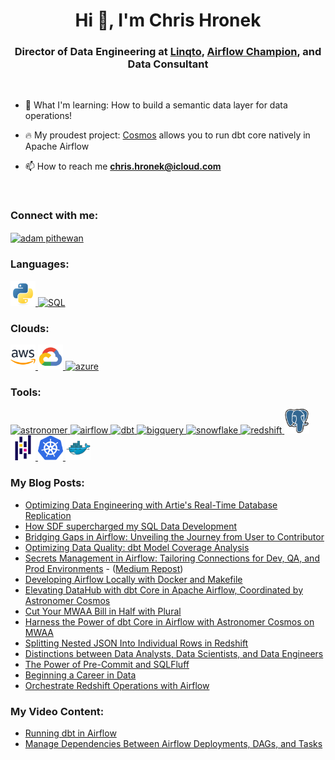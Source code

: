 <h1 align="center">Hi 👋, I'm Chris Hronek</h1>
<h3 align="center">Director of Data Engineering at <a href="https://www.linqto.com">Linqto</a>, <a href="https://www.astronomer.io/champions/">Airflow Champion</a>, and Data Consultant</a></h3>

<br>

- 🌱 What I'm learning: How to build a semantic data layer for data operations!

- 🔥 My proudest project: [Cosmos](https://github.com/astronomer/astronomer-cosmos) allows you to run dbt core natively in Apache Airflow

- 📫 How to reach me **chris.hronek@icloud.com**

<br>

<h3 align="left">Connect with me:</h3>
<p align="left">
  <a href="https://www.linkedin.com/in/chronek/" target="blank"><img align="center"
      src="https://raw.githubusercontent.com/rahuldkjain/github-profile-readme-generator/master/src/images/icons/Social/linked-in-alt.svg"
      alt="adam pithewan" height="30" width="40" /></a>
</p>

<h3 align="left">Languages:</h3>
<p align="left"> 
   <a href="https://www.python.org" target="_blank" rel="noreferrer"> <img
      src="https://raw.githubusercontent.com/devicons/devicon/master/icons/python/python-original.svg" alt="python"
      width="40" height="40" /> </a>

  <a href="https://en.wikipedia.org/wiki/SQL" target="_blank" rel="noreferrer">
  <img
    src="https://cdn4.iconfinder.com/data/icons/flat-pro-database-set-1/32/sql-badge-512.png"
    alt="SQL" width="40" height="40" /> </a>

</p>

<h3 align="left">Clouds:</h3>
<p>
  <a href="https://aws.amazon.com" target="_blank" rel="noreferrer">
    <img
      src="https://github.com/devicons/devicon/blob/master/icons/amazonwebservices/amazonwebservices-original-wordmark.svg"
      alt="aws" width="40" height="40" /> </a>

  <a href="https://cloud.google.com" target="_blank" rel="noreferrer">
    <img
      src="https://github.com/devicons/devicon/blob/master/icons/googlecloud/googlecloud-original.svg"
      alt="gcp" width="40" height="40" /> </a>

  <a href="https://azure.microsoft.com/en-us" target="_blank" rel="noreferrer">
    <img
      src="https://swimburger.net/media/ppnn3pcl/azure.png"
      alt="azure" width="40" height="40" /> </a>
</p>

<h3 align="left">Tools:</h3>
<p>

  <a href="https://www.astronomer.io/" target="_blank" rel="noreferrer">
  <img
    src="https://www.astronomer.io/monogram/astronomer-monogram-RGB-600px.png"
    alt="astronomer" width="40" height="40" /> </a>

  <a href="https://airflow.apache.org" target="_blank" rel="noreferrer">
  <img
    src="https://airflow.apache.org/docs/apache-airflow/2.3.2/_images/pin_large.png"
    alt="airflow" width="40" height="40" /> </a>

  <a href="https://www.getdbt.com" target="_blank" rel="noreferrer">
  <img
    src="https://seeklogo.com/images/D/dbt-logo-500AB0BAA7-seeklogo.com.png"
    alt="dbt" width="40" height="40" /> </a>

  <a href="https://cloud.google.com/bigquery" target="_blank" rel="noreferrer">
  <img
    src="https://cdn.icon-icons.com/icons2/2699/PNG/512/google_bigquery_logo_icon_168150.png"
    alt="bigquery" width="40" height="40" /> </a>

  <a href="https://www.snowflake.com/en/" target="_blank" rel="noreferrer">
  <img
    src="https://companieslogo.com/img/orig/SNOW-35164165.png?t=1634190631"
    alt="snowflake" width="40" height="40" /> </a>

  <a href="https://aws.amazon.com/redshift/" target="_blank" rel="noreferrer">
  <img
    src="https://upload.wikimedia.org/wikipedia/commons/thumb/7/73/Amazon-Redshift-Logo.svg/1200px-Amazon-Redshift-Logo.svg.png"
    alt="redshift" width="40" height="40" /> </a>

  <a href="https://www.postgresql.org" target="_blank" rel="noreferrer">
    <img
      src="https://github.com/devicons/devicon/blob/master/icons/postgresql/postgresql-original.svg"
      alt="postgres" width="40" height="40" /> </a>

  <a href="https://pandas.pydata.org/" target="_blank" rel="noreferrer">
    <img
      src="https://raw.githubusercontent.com/devicons/devicon/2ae2a900d2f041da66e950e4d48052658d850630/icons/pandas/pandas-original.svg"
      alt="pandas" width="40" height="40" /> </a>

  <a href="https://kubernetes.io/" target="_blank" rel="noreferrer">
  <img
    src="https://github.com/devicons/devicon/blob/master/icons/kubernetes/kubernetes-original.svg"
    alt="kubernetes" width="40" height="40" /> </a>

  <a href="https://www.docker.com" target="_blank" rel="noreferrer">
  <img
    src="https://github.com/devicons/devicon/blob/master/icons/docker/docker-original.svg"
    alt="docker" width="40" height="40" /> </a>
  
</p>

<h3>My Blog Posts:</h3>

- [Optimizing Data Engineering with Artie's Real-Time Database Replication](https://parakeetdata.com/optimize-your-data-engineering-with-artie)
- [How SDF supercharged my SQL Data Development](https://parakeetdata.com/supercharge-your-sql-with-sdf)
- [Bridging Gaps in Airflow: Unveiling the Journey from User to Contributor](https://medium.com/@chrishronek/bridging-gaps-in-airflow-unveiling-the-journey-from-user-to-contributor-54d361c75191)
- [Optimizing Data Quality: dbt Model Coverage Analysis](https://parakeetdata.com/optimizing-data-quality-dbt-model-coverage-analysis/)
- [Secrets Management in Airflow: Tailoring Connections for Dev, QA, and Prod Environments](https://parakeetdata.com/secrets-management-in-airflow-dev-qa-prod/) - ([Medium Repost](https://medium.com/apache-airflow/secrets-management-in-airflow-tailoring-connections-for-dev-qa-and-prod-environments-374df481d506))
- [Developing Airflow Locally with Docker and Makefile](https://parakeetdata.com/develop-airflow-locally-with-makefile/)
- [Elevating DataHub with dbt Core in Apache Airflow, Coordinated by Astronomer Cosmos](https://parakeetdata.com/ingest-cosmos-dbt-into-datahub/)
- [Cut Your MWAA Bill in Half with Plural](https://parakeetdata.com/cut-your-mwaa-bill-in-half-with-plural/)
- [Harness the Power of dbt Core in Airflow with Astronomer Cosmos on MWAA](https://parakeetdata.com/running-astronomer-cosmos-in-mwaa/)
- [Splitting Nested JSON Into Individual Rows in Redshift](https://parakeetdata.com/splitting-nested-json-in-redshift/)
- [Distinctions between Data Analysts, Data Scientists, and Data Engineers](https://parakeetdata.com/distinctions-between-data-analysts-scientists-and-engineers/)
- [The Power of Pre-Commit and SQLFluff](https://parakeetdata.com/the-power-of-pre-commit-and-sql-fluff/)
- [Beginning a Career in Data](https://parakeetdata.com/beginning-a-career-in-data/)
- [Orchestrate Redshift Operations with Airflow](https://docs.astronomer.io/learn/airflow-redshift)

<h3>My Video Content:</h3>

- [Running dbt in Airflow](https://www.astronomer.io/events/webinars/the-easiest-way-to-orchestrate-your-dbt-workflows-from-airflow/)
- [Manage Dependencies Between Airflow Deployments, DAGs, and Tasks](https://www.youtube.com/watch?v=8bwlQAqzaOs)
